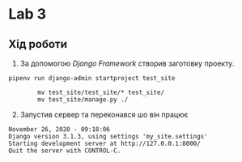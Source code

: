 # Lab 3
## Хід роботи

1. За допомогою *Django Framework* створив заготовку проекту.
```
pipenv run django-admin startproject test_site
    
        mv test_site/test_site/* test_site/
        mv test_site/manage.py ./

```

2. Запустив сервер та переконався шо він працює

```
November 26, 2020 - 09:18:06
Django version 3.1.3, using settings 'my_site.settings'
Starting development server at http://127.0.0.1:8000/
Quit the server with CONTROL-C.

```

